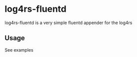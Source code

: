 # log4rs-fluentd

log4rs-fluentd is a very simple fluentd appender for the log4rs 

## Usage

See examples
